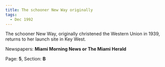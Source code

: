 ```yaml
---  
title: The schooner New Way originally  
tags:  
  - Dec 1992  
---  
```

  
The schooner New Way, originally christened the Western Union in 1939, returns to her launch site in Key West.  
  
Newspapers: **Miami Morning News or The Miami Herald**  
  
Page: **5**, Section: **B** 
